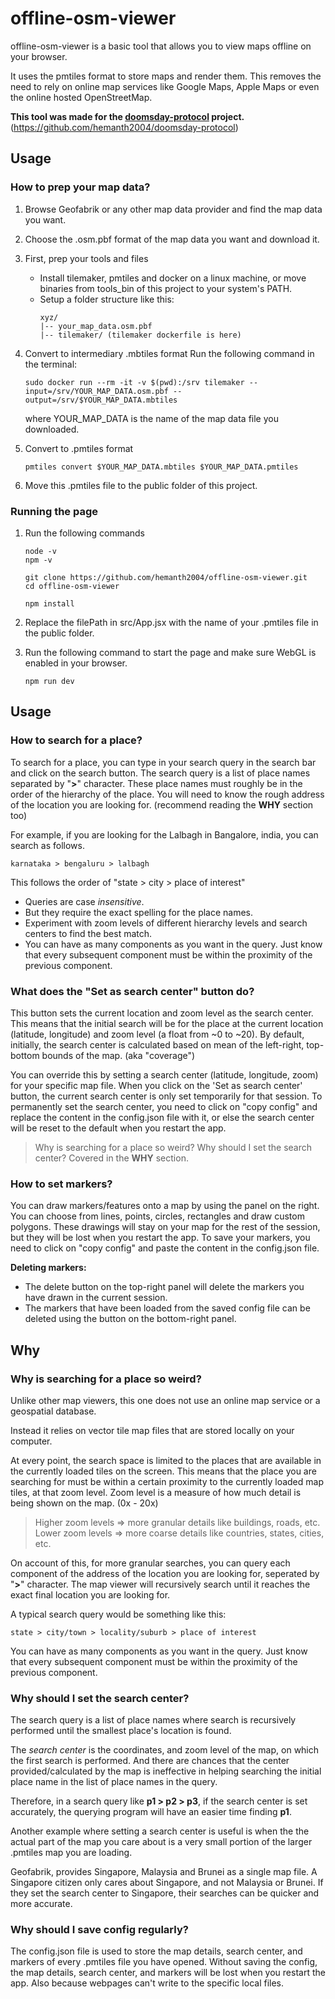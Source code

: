 
# offline-osm-viewer

offline-osm-viewer is a basic tool that allows you to view maps offline on your browser.

It uses the pmtiles format to store maps and render them. This removes the need to rely on online map services like Google Maps, Apple Maps or even the online hosted OpenStreetMap.

**This tool was made for the [doomsday-protocol](https://github.com/hemanth2004/doomsday-protocol) project.**
(https://github.com/hemanth2004/doomsday-protocol)

## Usage

### How to prep your map data?

1. Browse Geofabrik or any other map data provider and find the map data you want.
2. Choose the .osm.pbf format of the map data you want and download it.
3. First, prep your tools and files
	- Install tilemaker, pmtiles and docker on a linux machine, or move binaries from tools_bin of this project to your system's PATH.
	- Setup a folder structure like this:
		```
		xyz/
		|-- your_map_data.osm.pbf
		|-- tilemaker/ (tilemaker dockerfile is here)
		```
	
4. Convert to intermediary .mbtiles format
Run the following command in the terminal:
	```
	sudo docker run --rm -it -v $(pwd):/srv tilemaker --input=/srv/YOUR_MAP_DATA.osm.pbf --output=/srv/$YOUR_MAP_DATA.mbtiles
	```
	where YOUR_MAP_DATA is the name of the map data file you downloaded.
	
5. Convert to .pmtiles format
	```
	pmtiles convert $YOUR_MAP_DATA.mbtiles $YOUR_MAP_DATA.pmtiles
	```
	
6. Move this .pmtiles file to the public folder of this project.


### Running the page

1. Run the following commands
	```
	node -v
	npm -v
	  
	git clone https://github.com/hemanth2004/offline-osm-viewer.git
	cd offline-osm-viewer
	  
	npm install
	```
  
2. Replace the filePath in src/App.jsx with the name of your .pmtiles file in the public folder.
  
3. Run the following command to start the page and make sure WebGL is enabled in your browser.
	```
	npm run dev
	```


## Usage
### How to search for a place?
To search for a place, you can type in your search query in the search bar and click on the search button.
The search query is a list of place names separated by "**>**" character.
These place names must roughly be in the order of the hierarchy of the place. You will need to know the rough address of the location you are looking for. (recommend reading the **WHY** section too)

For example, if you are looking for the Lalbagh in Bangalore, india, you can search as follows.
```
karnataka > bengaluru > lalbagh
```
This follows the order of "state > city > place of interest"
- Queries are case *insensitive*.
- But they require the exact spelling for the place names.
- Experiment with zoom levels of different hierarchy levels and search centers to find the best match.
- You can have as many components as you want in the query. Just know that every subsequent component must be within the proximity of the previous component.
### What does the "Set as search center" button do?
This button sets the current location and zoom level as the search center. This means that the initial search will be for the place at the current location (latitude, longitude) and zoom level (a float from ~0 to ~20). 
By default, initially, the search center is calculated based on mean of the left-right, top-bottom bounds of the map. (aka "coverage")

You can override this by setting a search center (latitude, longitude, zoom) for your specific map file. When you click on the 'Set as search center' button, the current search center is only set temporarily for that session. To permanently set the search center, you need to click on "copy config" and replace the content in the config.json file with it, or else the search center will be reset to the default when you restart the app.
> Why is searching for a place so weird? Why should I set the search center?
> Covered in the **WHY** section.
> 
### How to set markers?
You can draw markers/features onto a map by using the panel on the right. You can choose from lines, points, circles, rectangles and draw custom polygons.
These drawings will stay on your map for the rest of the session, but they will be lost when you restart the app.
To save your markers, you need to click on "copy config" and paste the content in the config.json file.

**Deleting markers:**
- The delete button on the top-right panel will delete the markers you have drawn in the current session.
- The markers that have been loaded from the saved config file can be deleted using the button on the bottom-right panel.


## Why
### Why is searching for a place so weird?

Unlike other map viewers, this one does not use an online map service or a geospatial database.

Instead it relies on vector tile map files that are stored locally on your computer.

At every point, the search space is limited to the places that are available in the currently loaded tiles on the screen. This means that the place you are searching for must be within a certain proximity to the currently loaded map tiles, at that zoom level. Zoom level is a measure of how much detail is being shown on the map. (0x - 20x)

> Higher zoom levels => more granular details like buildings, roads, etc.
> Lower zoom levels => more coarse details like countries, states, cities, etc.

On account of this, for more granular searches, you can query each component of the address of the location you are looking for, seperated by "**>**" character. The map viewer will recursively search until it reaches the exact final location you are looking for.

A typical search query would be something like this:
```
state > city/town > locality/suburb > place of interest
```  

You can have as many components as you want in the query. Just know that every subsequent component must be within the proximity of the previous component.

### Why should I set the search center?

The search query is a list of place names where search is recursively performed until the smallest place's location is found.

The *search center* is the coordinates, and zoom level of the map, on which the first search is performed. And there are chances that the center provided/calculated by the map is ineffective in helping searching the initial place name in the list of place names in the query.

Therefore, in a search query like **p1 > p2 > p3**, if the search center is set accurately, the querying program will have an easier time finding **p1**.

Another example where setting a search center is useful is when the the actual part of the map you care about is a very small portion of the larger .pmtiles map you are loading.

Geofabrik, provides Singapore, Malaysia and Brunei as a single map file. A Singapore citizen only cares about Singapore, and not Malaysia or Brunei. If they set the search center to Singapore, their searches can be quicker and more accurate.

### Why should I save config regularly?
The config.json file is used to store the map details, search center, and markers of every .pmtiles file you have opened.
Without saving the config, the map details, search center, and markers will be lost when you restart the app. Also because webpages can't write to the specific local files.


